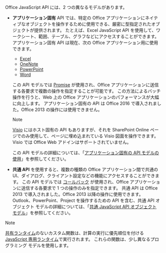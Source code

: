 Office JavaScript API には、2 つの異なるモデルがあります。

- **アプリケーション固有** API では、特定の Office アプリケーションにネイティブなオブジェクトを操作するために使用できる、厳密に型指定されたオブジェクトが提供されます。 たとえば、Excel JavaScript API を使用して、ワークシート、範囲、テーブル、グラフなどにアクセスすることができます。 アプリケーション固有 API は現在、次の Office アプリケーション用に使用できます。

    - [Excel](../reference/overview/excel-add-ins-reference-overview.md)
    - [OneNote](../reference/overview/onenote-add-ins-javascript-reference.md)
    - [PowerPoint](../reference/overview/powerpoint-add-ins-reference-overview.md)
    - [Word](../reference/overview/word-add-ins-reference-overview.md)

    この API モデルでは [Promise](https://developer.mozilla.org/docs/Web/JavaScript/Reference/Global_Objects/Promise) が使用され、Office アプリケーションに送信する各要求で複数の操作を指定することが可能です。 この方法によるバッチ操作を行うと、Web 上の Office アプリケーションのパフォーマンスが大幅に向上します。 アプリケーション固有の API は Office 2016 で導入されました。Office 2013 の操作には使用できません。

    > [!NOTE]
    > [Visio](../reference/overview/visio-javascript-reference-overview.md) にはホスト固有の API もありますが、それを SharePoint Online ページでのみ使用して、ページに埋め込まれている Visio 図面を操作できます。 Visio では Office Web アドインはサポートされていません。

    この API モデルの詳細については、「[アプリケーション固有の API モデルの使用](../develop/application-specific-api-model.md)」を参照してください。

- **共通 API** を使用すると、複数の種類の Office アプリケーション間で共通の UI、ダイアログ、クライアント設定などの機能にアクセスすることができます。 この API モデルでは [コールバック](https://developer.mozilla.org/docs/Glossary/Callback_function) が使用され、Office アプリケーションに送信する各要求で 1 つの操作のみを指定できます。 共通 API は Office 2013 で導入されました。Office 2013 以降の操作に使用できます。 Outlook、PowerPoint、Project を操作するための API を含む、共通 API オブジェクト モデルの詳細については、「[共通 JavaScript API オブジェクト モデル](../develop/office-javascript-api-object-model.md)」を参照してください。

> [!NOTE]
>[共有ランタイム](../testing/runtimes.md#shared-runtime)のないカスタム関数は、計算の実行に優先順位を付ける [JavaScript 専用ランタイム](../testing/runtimes.md#javascript-only-runtime)で実行されます。 これらの関数は、少し異なるプログラミング モデルを使用します。

